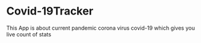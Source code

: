# Covid-19Tracker
This App is about current pandemic corona virus covid-19 which gives you live count of stats
